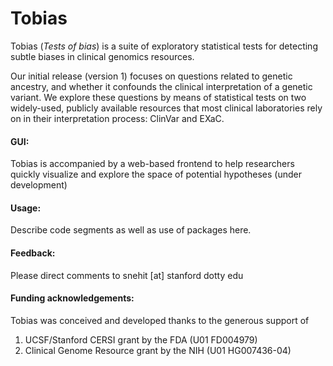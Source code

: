 # Tobias
Tobias (_Tests of bias_) is a suite of exploratory statistical tests for detecting subtle biases in clinical genomics resources. 

Our initial release (version 1) focuses on questions related to genetic ancestry, and whether it confounds the clinical interpretation of a genetic variant. We explore these questions by means of statistical tests on two widely-used, publicly available resources that most clinical laboratories rely on in their interpretation process: ClinVar and EXaC.

#### GUI:
Tobias is accompanied by a web-based frontend to help researchers quickly visualize and explore the space of potential hypotheses (under development)  

#### Usage:
Describe code segments as well as use of packages here. 

#### Feedback: 
Please direct comments to snehit [at] stanford dotty edu

#### Funding acknowledgements:
Tobias was conceived and developed thanks to the generous support of 
1. UCSF/Stanford CERSI grant by the FDA (U01 FD004979)
2. Clinical Genome Resource grant by the NIH (U01 HG007436-04)
